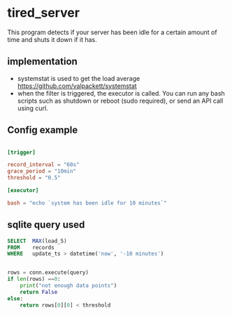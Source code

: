 # tired_server

This program detects if your server has been idle for a certain amount of time and shuts it down if it has.

## implementation

- systemstat is used to get the load average
https://github.com/valpackett/systemstat
- when the filter is triggered, the executor is called. You can run any bash scripts such as shutdown or reboot (sudo required), or send an API call using curl.


## Config example

```toml

[trigger]

record_interval = "60s"
grace_period = "10min"
threshold = "0.5"

[executor]

bash = "echo `system has been idle for 10 minutes`"


```

## sqlite query used

```sql
SELECT  MAX(load_5)
FROM    records
WHERE   update_ts > datetime('now', '-10 minutes')
```

```python

rows = conn.execute(query)
if len(rows) ==0:
    print("not enough data points")
    return False
else:
    return rows[0][0] < threshold

```